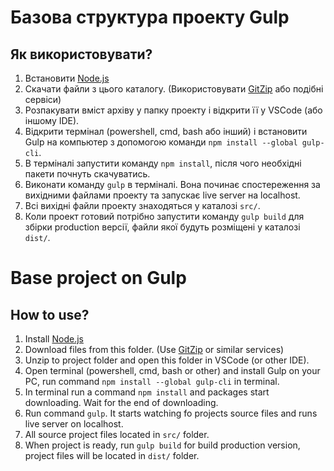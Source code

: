 # Базова структура проекту Gulp
## Як використовувати?
1. Встановити [Node.js](https://nodejs.org/)
2. Скачати файли з цього каталогу. (Використовувати [GitZip](http://kinolien.github.io/gitzip/) або подібні сервіси)
3. Розпакувати вміст архіву у папку проекту і відкрити її у VSCode (або іншому IDE).
4. Відкрити термінал (powershell, cmd, bash або інший) і встановити Gulp на компьютер з допомогою команди `npm install --global gulp-cli`.
5. В терміналі запустити команду `npm install`, після чого необхідні пакети почнуть скачуватись.
6. Виконати команду `gulp` в терміналі. Вона починає спостереження за вихідними файлами проекту та запускає live server на localhost.
7. Всі вихідні файли проекту знаходяться у каталозі `src/`.
8. Коли проект готовий потрібно запустити команду `gulp build` для збірки production версії, файли якої будуть розміщені у каталозі `dist/`.


# Base project on Gulp
## How to use?
1. Install [Node.js](https://nodejs.org/)
2. Download files from this folder. (Use [GitZip](http://kinolien.github.io/gitzip/) or similar services)
3. Unzip to project folder and open this folder in VSCode (or other IDE).
4. Open terminal (powershell, cmd, bash or other) and install Gulp on your PC, run command `npm install --global gulp-cli` in terminal.
5. In terminal run a command `npm install` and packages start downloading. Wait for the end of downloading.
6. Run command `gulp`. It starts watching fo projects source files and runs live server on localhost.
7. All source project files located in `src/` folder.
8. When project is ready, run `gulp build` for build production version, project files will be located in `dist/` folder.
